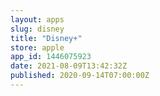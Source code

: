 ```yaml
---
layout: apps
slug: disney
title: "Disney+"
store: apple
app_id: 1446075923
date: 2021-08-09T13:42:32Z
published: 2020-09-14T07:00:00Z
---
```

